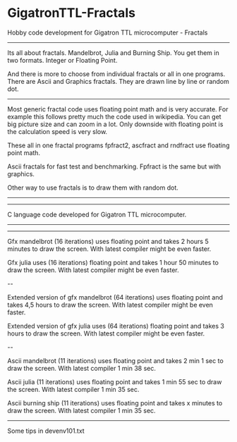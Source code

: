 # GigatronTTL-Fractals
Hobby code development for Gigatron TTL microcomputer - Fractals

---------------------------------------------------------------------------------------------------------------

Its all about fractals. Mandelbrot, Julia and Burning Ship. You get them in two formats. Integer or Floating Point.

And there is more to choose from individual fractals or all in one programs. There are Ascii and Graphics fractals. They are drawn line by line or random dot.
   
---------------------------------------------------------------------------------------------------------------

Most generic fractal code uses floating point math and is very accurate. For example this follows pretty much the code used in wikipedia. You can get big picture size and can zoom in a lot. Only downside with floating point is the calculation speed is very slow.

These all in one fractal programs fpfract2, ascfract and rndfract use floating point math.

Ascii fractals for fast test and benchmarking. Fpfract is the same but with graphics.

Other way to use fractals is to draw them with random dot.

---------------------------------------------------------------------------------------------------------------


---------------------------------------------------------------------------------------------------------------
C language code developed for Gigatron TTL microcomputer. 

---------------------------------------------------------------------------------------------------------------


---------------------------------------------------------------------------------------------------------------

Gfx mandelbrot (16 iterations) uses floating point and takes 2 hours 5 minutes to draw the screen. With latest compiler might be even faster.

Gfx julia uses (16 iterations) floating point and takes 1 hour 50 minutes to draw the screen. With latest compiler might be even faster.

--

Extended version of gfx mandelbrot (64 iterations) uses floating point and takes 4,5 hours to draw the screen. With latest compiler might be even faster.

Extended version of gfx julia uses (64 iterations) floating point and takes 3 hours to draw the screen. With latest compiler might be even faster.

--

Ascii mandelbrot (11 iterations) uses floating point and takes 2 min 1 sec to draw the screen. With latest compiler 1 min 38 sec.

Ascii julia (11 iterations) uses floating point and takes 1 min 55 sec to draw the screen. With latest compiler 1 min 35 sec.

Ascii burning ship (11 iterations) uses floating point and takes x minutes to draw the screen. With latest compiler 1 min 35 sec.

---------------------------------------------------------------------------------------------------------------
Some tips in devenv101.txt


